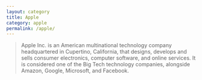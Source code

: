 ```yaml
---
layout: category
title: Apple
category: apple
permalink: /apple/
---
```

> Apple Inc. is an American multinational technology company headquartered in Cupertino, California, that designs, develops and sells consumer electronics, computer software, and online services. It is considered one of the Big Tech technology companies, alongside Amazon, Google, Microsoft, and Facebook.
